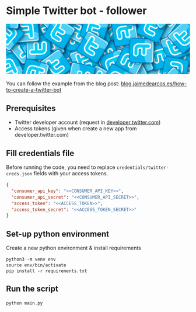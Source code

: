 # Simple Twitter bot - follower

![img.png](doc/img.png)

You can follow the example from the blog post: [blog.jaimedearcos.es/how-to-create-a-twitter-bot](https://blog.jaimedearcos.es/how-to-create-a-twitter-bot/)

## Prerequisites

- Twitter developer account (request in [developer.twitter.com](developer.twitter.com))
- Access tokens (given when create a new app from developer.twitter.com)

## Fill credentials file

Before running the code, you need to replace `credentials/twitter-creds.json` fields with your
access tokens.

```json
{
  "consumer_api_key": "<<CONSUMER_API_KEY>>",
  "consumer_api_secret": "<<CONSUMER_API_SECRET>>",
  "access_token": "<<ACCESS_TOKEN>>",
  "access_token_secret": "<<ACCESS_TOKEN_SECRET>>"
}
```

## Set-up python environment

Create a new python environment & install requirements

```shell script
python3 -m venv env
source env/bin/activate
pip install -r requirements.txt
```

## Run the script

```
python main.py
```